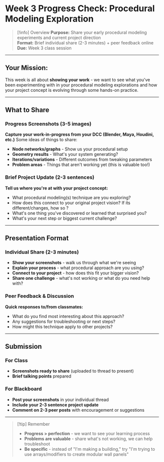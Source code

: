 # Week 3 Progress Check: Procedural Modeling Exploration

> [!info] Overview 
> **Purpose:** Share your early procedural modeling experiments and current project direction  
> **Format:** Brief individual share (2-3 minutes) + peer feedback  online
> **Due:** Week 3 class session

---

## Your Mission:

This week is all about **showing your work** - we want to see what you've been experimenting with in your procedural modeling explorations and how your project concept is evolving through some hands-on practice.

---

## What to Share

### Progress Screenshots (3-5 images)

**Capture your work-in-progress from your DCC (Blender, Maya, Houdini, etc.)**
Some ideas of things to share:
- **Node networks/graphs** - Show us your procedural setup
- **Geometry results** - What's your system generating?
- **Iterations/variations** - Different outcomes from tweaking parameters
- **Problem areas** - Things that aren't working yet (this is valuable too!)

### Brief Project Update (2-3 sentences)

**Tell us where you're at with your project concept:**

- What procedural modeling(s) technique are you exploring?
- How does this connect to your original project vision? If its different/changes, how so ?
- What's one thing you've discovered or learned that surprised you?
- What's your next step or biggest current challenge?

---

## Presentation Format

### Individual Share (2-3 minutes)

- **Show your screenshots** - walk us through what we're seeing
- **Explain your process** - what procedural approach are you using?
- **Connect to your project** - how does this fit your bigger vision?
- **Share one challenge** - what's not working or what do you need help with?

### Peer Feedback & Discussion

**Quick responses to/from classmates:**

- What do you find most interesting about this approach?
- Any suggestions for troubleshooting or next steps?
- How might this technique apply to other projects?

---

## Submission

### For Class

- **Screenshots ready to share** (uploaded to thread to present)
- **Brief talking points** prepared

### For Blackboard

- **Post your screenshots** in your individual thread
- **Include your 2-3 sentence project update**
- **Comment on 2-3 peer posts** with encouragement or suggestions

---

> [!tip] Remember
> 
> - **Progress > perfection** - we want to see your learning process
> - **Problems are valuable** - share what's not working, we can help troubleshoot
> - **Be specific** - instead of "I'm making a building," try "I'm trying to use arrays/modifiers to create modular wall panels"

